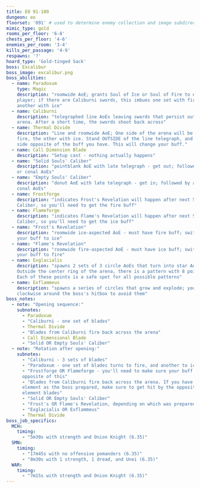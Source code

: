 ```yaml
---
title: EO 91-100
dungeon: eo
floorset: '091' # used to determine enemy collection and image subdirectory
mimic_type: gold
rooms_per_floor: '6-8'
chests_per_floor: '4-6'
enemies_per_room: '3-4'
kills_per_passage: '4-9'
respawns: '?'
hoard_type: 'Gold-tinged Sack'
boss: Excalibur
boss_image: excalibur.png
boss_abilities:
  - name: Paradoxum
    type: Magic
    description: "roomwide AoE; grants Soul of Ice or Soul of Fire to each
    player; if there are Caliburni swords, this imbues one set with fire, and
    another with ice"
  - name: Caliburni
    description: "telegraphed line AoEs leaving swords that persist outside the
    arena. After a short time, the swords shoot back across"
  - name: Thermal Divide
    description: "Line and roomwide AoE; One side of the arena will be hit with
    fire, the other with ice. Stand OUTSIDE of the line telegraph, and on the
    side opposite of the buff you have. This will change your buff."
  - name: Call Dimension Blade
    description: "Setup cast - nothing actually happens"
  - name: "Solid Souls' Caliber"
    description: "pointblank AoE with late telegraph - get out; followed by arc
    or conal AoEs"
  - name: "Empty Souls' Caliber"
    description: "donut AoE with late telegraph - get in; followed by arc or
    conal AoEs"
  - name: Frostforge
    description: "indicates Frost's Revelation will happen after next Souls'
    Caliber, so you'll need to get the fire buff"
  - name: Flameforge
    description: "indicates Flame's Revelation will happen after next Souls'
    Caliber, so you'll need to get the ice buff"
  - name: "Frost's Revelation"
    description: "roomwide ice-aspected AoE - must have fire buff; switches
    your buff to ice"
  - name: "Flame's Revelation"
    description: "roomwide fire-aspected AoE - must have ice buff; switches
    your buff to fire"
  - name: Exglacialis
    description: "spawns 2 sets of 3 circle AoEs that turn into star AoEs.
    Outside the center ring of the arena, there is a pattern with 8 points.
    Each of these points is a safe spot for all possible patterns"
  - name: Exflammeus
    description: "spawns a series of circles that grow and explode; you can run
    clockwise around the boss's hitbox to avoid them"
boss_notes:
  - note: "Opening sequence:"
    subnotes:
      - Paradoxum
      - "Caliburni - one set of blades"
      - Thermal Divide
      - "Blades from Caliburni fire back across the arena"
      - Call Dimensional Blade
      - "Solid OR Empty Souls' Caliber"
  - note: "Rotation after opening:"
    subnotes:
      - "Caliburni - 3 sets of blades"
      - "Paradoxum - one set of blades turns to fire, and another to ice"
      - "Frostforge OR Flameforge - you'll need to make sure your buff is
      opposite of this"
      - "Blades from Caliburni fire back across the arena. If you have the same
      element as the boss prepared, make sure to get hit by the opposite
      element blades"
      - "Solid OR Empty Souls' Caliber"
      - "Frost's OR Flame's Revelation, depending on which was prepared"
      - "Exglacialis OR Exflammeus"
      - Thermal Divide
boss_job_specifics:
  MCH:
    timing:
      - "5m30s with strength and Onion Knight (6.35)"
  SMN:
    timing:
      - "17m45s with no offensive pomanders (6.35)"
      - "8m30s with 1 strength, 1 dread, and Unei (6.35)"
  WAR:
    timing:
      - "7m15s with strength and Onion Knight (6.35)"
---
```

